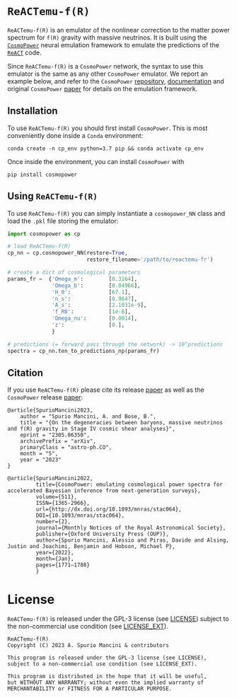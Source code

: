 # `ReACTemu-f(R)`

`ReACTemu-f(R)` is an emulator of the nonlinear correction to the matter power spectrum for `f(R)` gravity with massive neutrinos. It is built using the [`CosmoPower`](https://github.com/alessiospuriomancini/cosmopower) neural emulation framework to emulate the predictions of the [`ReACT`](https://github.com/nebblu/ACTio-ReACTio) code.

Since `ReACTemu-f(R)` is a `CosmoPower` network, the syntax to use this emulator is the same as any other `CosmoPower` emulator. We report an example below, and refer to the `CosmoPower` [repository](https://github.com/alessiospuriomancini/cosmopower), [documentation](https://alessiospuriomancini.github.io/cosmopower/) and original `CosmoPower` [paper](https://doi.org/10.1093/mnras/stac064) for details on the emulation framework.


## Installation

To use `ReACTemu-f(R)` you should first install `CosmoPower`. This is most conveniently done inside a `Conda` environment:

    conda create -n cp_env python=3.7 pip && conda activate cp_env

Once inside the environment, you can install `CosmoPower` with

    pip install cosmopower


## Using `ReACTemu-f(R)`

To use `ReACTemu-f(R)` you can simply instantiate a `cosmopower_NN` class and load the `.pkl` file storing the emulator:

```py
import cosmopower as cp

# load ReACTemu-f(R)
cp_nn = cp.cosmopower_NN(restore=True, 
                         restore_filename='/path/to/reactemu-fr')

# create a dict of cosmological parameters
params_fr =  {'Omega_m':        [0.3164],
              'Omega_b':        [0.04966],
              'H_0':            [67.1],
              'n_s':            [0.9647],
              'A_s':            [2.1031e-9],
              'f_R0':           [1e-6],
              'Omega_nu':       [0.0014],
              'z':              [0.],
              }

# predictions (= forward pass through the network) -> 10^predictions
spectra = cp_nn.ten_to_predictions_np(params_fr)
```


## Citation

If you use `ReACTemu-f(R)` please cite its release [paper](https://arxiv.org/abs/2305.06350) as well as the `CosmoPower` release [paper](https://doi.org/10.1093/mnras/stac064):

    @article{SpurioMancini2023,
        author = "Spurio Mancini, A. and Bose, B.",
        title = "{On the degeneracies between baryons, massive neutrinos and f(R) gravity in Stage IV cosmic shear analyses}",
        eprint = "2305.06350",
        archivePrefix = "arXiv",
        primaryClass = "astro-ph.CO",
        month = "5",
        year = "2023"
    }

    @article{SpurioMancini2022,
             title={CosmoPower: emulating cosmological power spectra for accelerated Bayesian inference from next-generation surveys},
             volume={511},
             ISSN={1365-2966},
             url={http://dx.doi.org/10.1093/mnras/stac064},
             DOI={10.1093/mnras/stac064},
             number={2},
             journal={Monthly Notices of the Royal Astronomical Society},
             publisher={Oxford University Press (OUP)},
             author={Spurio Mancini, Alessio and Piras, Davide and Alsing, Justin and Joachimi, Benjamin and Hobson, Michael P},
             year={2022},
             month={Jan},
             pages={1771–1788}
             }
 
# License

``ReACTemu-f(R)`` is released under the GPL-3 license (see [LICENSE](https://github.com/cosmopower-organization/reactemu-fr/blob/main/LICENSE)) subject to the non-commercial use condition (see [LICENSE_EXT](https://github.com/cosmopower-organization/reactemu-fr/blob/main/LICENSE_EXT)).

    ReACTemu-f(R)
    Copyright (C) 2023 A. Spurio Mancini & contributors

    This program is released under the GPL-3 license (see LICENSE),
    subject to a non-commercial use condition (see LICENSE_EXT).

    This program is distributed in the hope that it will be useful,
    but WITHOUT ANY WARRANTY; without even the implied warranty of
    MERCHANTABILITY or FITNESS FOR A PARTICULAR PURPOSE.

